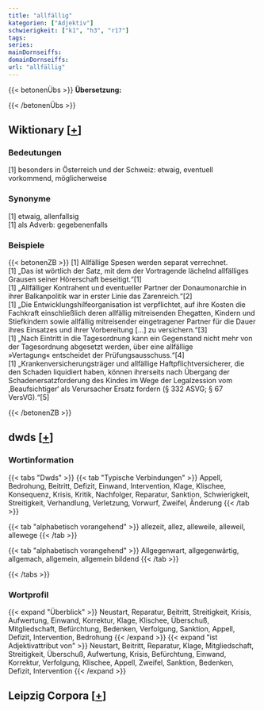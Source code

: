 ```yaml
---
title: "allfällig"
kategorien: ["Adjektiv"]
schwierigkeit: ["k1", "h3", "r17"]
tags:
series:
mainDornseiffs:
domainDornseiffs:
url: "allfällig"
---
```


{{< betonenÜbs >}}
**Übersetzung:**  
  
{{< /betonenÜbs >}}

## Wiktionary [[+](https://de.wiktionary.org/wiki/allfällig)]

### Bedeutungen
[1] besonders in Österreich und der Schweiz: etwaig, eventuell vorkommend, möglicherweise  

### Synonyme
[1] etwaig, allenfallsig  
[1] als Adverb: gegebenenfalls  

### Beispiele
{{< betonenZB >}}
[1] Allfällige Spesen werden separat verrechnet.  
[1] „Das ist wörtlich der Satz, mit dem der Vortragende lächelnd allfälliges Grausen seiner Hörerschaft beseitigt.“[1]  
[1] „Allfälliger Kontrahent und eventueller Partner der Donaumonarchie in ihrer Balkanpolitik war in erster Linie das Zarenreich.“[2]  
[1] „Die Entwicklungshilfeorganisation ist verpflichtet, auf ihre Kosten die Fachkraft einschließlich deren allfällig mitreisenden Ehegatten, Kindern und Stiefkindern sowie allfällig mitreisender eingetragener Partner für die Dauer ihres Einsatzes und ihrer Vorbereitung […] zu versichern.“[3]  
[1] „Nach Eintritt in die Tagesordnung kann ein Gegenstand nicht mehr von der Tagesordnung abgesetzt werden, über eine allfällige »Vertagung« entscheidet der Prüfungsausschuss.“[4]  
[1] „Krankenversicherungsträger und allfällige Haftpflichtversicherer, die den Schaden liquidiert haben, können ihrerseits nach Übergang der Schadenersatzforderung des Kindes im Wege der Legalzession vom ‚Beaufsichtiger‘ als Verursacher Ersatz fordern (§ 332 ASVG; § 67 VersVG).“[5]  

{{< /betonenZB >}}


## dwds [[+](https://www.dwds.de/wb/allfällig)]

### Wortinformation
{{< tabs "Dwds" >}}
{{< tab "Typische Verbindungen" >}}
Appell, Bedrohung, Beitritt, Defizit, Einwand, Intervention, Klage, Klischee, Konsequenz, Krisis, Kritik, Nachfolger, Reparatur, Sanktion, Schwierigkeit, Streitigkeit, Verhandlung, Verletzung, Vorwurf, Zweifel, Änderung
{{< /tab >}}

{{< tab "alphabetisch vorangehend" >}}
allezeit, allez, alleweile, alleweil, allewege
{{< /tab >}}

{{< tab "alphabetisch vorangehend" >}}
Allgegenwart, allgegenwärtig, allgemach, allgemein, allgemein bildend
{{< /tab >}}

{{< /tabs >}}

### Wortprofil
{{< expand "Überblick" >}} Neustart, Reparatur, Beitritt, Streitigkeit, Krisis, Aufwertung, Einwand, Korrektur, Klage, Klischee, Überschuß, Mitgliedschaft, Befürchtung, Bedenken, Verfolgung, Sanktion, Appell, Defizit, Intervention, Bedrohung {{< /expand >}}
{{< expand "ist Adjektivattribut von" >}} Neustart, Beitritt, Reparatur, Klage, Mitgliedschaft, Streitigkeit, Überschuß, Aufwertung, Krisis, Befürchtung, Einwand, Korrektur, Verfolgung, Klischee, Appell, Zweifel, Sanktion, Bedenken, Defizit, Intervention {{< /expand >}}

## Leipzig Corpora [[+](https://corpora.uni-leipzig.de/en/res?word=allfällig&corpusId=deu_newscrawl-public_2018)]

